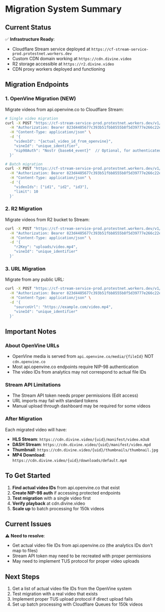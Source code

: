 # Migration System Summary

## Current Status

✅ **Infrastructure Ready**:
- Cloudflare Stream service deployed at `https://cf-stream-service-prod.protestnet.workers.dev`
- Custom CDN domain working at `https://cdn.divine.video`
- R2 storage accessible at `https://r2.divine.video`
- CDN proxy workers deployed and functioning

## Migration Endpoints

### 1. OpenVine Migration (NEW)
Migrate videos from api.openvine.co to Cloudflare Stream:

```bash
# Single video migration
curl -X POST "https://cf-stream-service-prod.protestnet.workers.dev/v1/openvine/migrate" \
  -H "Authorization: Bearer 823d4485677c393b51fbb8555b8f5d39777e266c22e30b4190586f701eea5a8c" \
  -H "Content-Type: application/json" \
  -d '{
    "videoId": "{actual_video_id_from_openvine}",
    "vineId": "unique_identifier",
    "nip98Auth": "Nostr {base64_event}"  // Optional, for authenticated endpoints
  }'

# Batch migration
curl -X POST "https://cf-stream-service-prod.protestnet.workers.dev/v1/openvine/migrate-batch" \
  -H "Authorization: Bearer 823d4485677c393b51fbb8555b8f5d39777e266c22e30b4190586f701eea5a8c" \
  -H "Content-Type: application/json" \
  -d '{
    "videoIds": ["id1", "id2", "id3"],
    "limit": 10
  }'
```

### 2. R2 Migration
Migrate videos from R2 bucket to Stream:

```bash
curl -X POST "https://cf-stream-service-prod.protestnet.workers.dev/v1/r2/migrate" \
  -H "Authorization: Bearer 823d4485677c393b51fbb8555b8f5d39777e266c22e30b4190586f701eea5a8c" \
  -H "Content-Type: application/json" \
  -d '{
    "r2Key": "uploads/video.mp4",
    "vineId": "unique_identifier"
  }'
```

### 3. URL Migration
Migrate from any public URL:

```bash
curl -X POST "https://cf-stream-service-prod.protestnet.workers.dev/v1/migrate" \
  -H "Authorization: Bearer 823d4485677c393b51fbb8555b8f5d39777e266c22e30b4190586f701eea5a8c" \
  -H "Content-Type: application/json" \
  -d '{
    "sourceUrl": "https://example.com/video.mp4",
    "vineId": "unique_identifier"
  }'
```

## Important Notes

### About OpenVine URLs
- OpenVine media is served from `api.openvine.co/media/{fileId}` NOT `cdn.openvine.co`
- Most api.openvine.co endpoints require NIP-98 authentication
- The video IDs from analytics may not correspond to actual file IDs

### Stream API Limitations
- The Stream API token needs proper permissions (Edit access)
- URL imports may fail with standard tokens
- Manual upload through dashboard may be required for some videos

### After Migration
Each migrated video will have:
- **HLS Stream**: `https://cdn.divine.video/{uid}/manifest/video.m3u8`
- **DASH Stream**: `https://cdn.divine.video/{uid}/manifest/video.mpd`
- **Thumbnail**: `https://cdn.divine.video/{uid}/thumbnails/thumbnail.jpg`
- **MP4 Download**: `https://cdn.divine.video/{uid}/downloads/default.mp4`

## To Get Started

1. **Find actual video IDs** from api.openvine.co that exist
2. **Create NIP-98 auth** if accessing protected endpoints
3. **Test migration** with a single video first
4. **Verify playback** at cdn.divine.video
5. **Scale up** to batch processing for 150k videos

## Current Issues

⚠️ **Need to resolve**:
- Get actual video file IDs from api.openvine.co (the analytics IDs don't map to files)
- Stream API token may need to be recreated with proper permissions
- May need to implement TUS protocol for proper video uploads

## Next Steps

1. Get a list of actual video file IDs from the OpenVine system
2. Test migration with a real video that exists
3. Implement proper TUS upload protocol if direct upload fails
4. Set up batch processing with Cloudflare Queues for 150k videos
